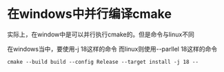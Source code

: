 # 在windows中并行编译cmake

实际上，在window中是可以并行执行cmake的。但是命令与linux不同

在windows当中，要使用-j 18这样的命令
而linux则使用--parllel 18这样的命令

```
cmake --build build --config Release --target install -j 18 --
```
